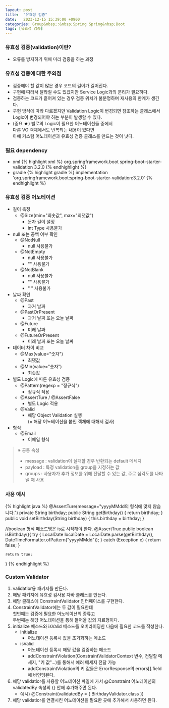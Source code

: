 ```yaml
---
layout: post
title:  "유효성 검증"
date:   2023-12-15 15:39:00 +0900
categories: Group&nbsp;:&nbsp;Spring Spring&nbsp;Boot
tags: [유효성 검증]
---
```


### 유효성 검증(validation)이란?

- 오류를 방지하기 위해 미리 검증을 하는 과정

### 유효성 검증에 대한 주의점

- 검증해야 할 값이 많은 경우 코드의 길이가 길어진다.
- 구현에 따라서 달라질 수도 있겠지만 Service Logic과의 분리가 필요하다.
- 검증하는 코드가 흩어져 있는 경우 검증 위치가 불분명하며 재사용의 한계가 생긴다.
- 구현 방식에 따라 다르겠지만 Validation Logic이 변경되면 참조하는 클래스에서 Logic이 변경되어야 하는 부분이 발생할 수 있다.
- (중요 ★) 별로의 Logic이 필요한 어노테이션들 중에서  
다른 VO 객체에서도 반복되는 내용이 있다면  
아예 커스텀 어노테이션과 유효성 검증 클래스를 만드는 것이 낫다.

### 필요 dependency

- xml
    {% highlight xml %}
    <dependency>
        <groupId>org.springframework.boot</groupId>
        <artifactId>spring-boot-starter-validation</artifactId>
        <version>3.2.0</version>
    </dependency>
    {% endhighlight %}
- gradle
    {% highlight gradle %}
    implementation 'org.springframework.boot:spring-boot-starter-validation:3.2.0'
    {% endhighlight %}

### 유효성 검증 어노테이션

- 길이 측정
    - @Size(min="최솟값", max="최댓값")
        - 문자 길이 설정
        - int Type 사용불가
- null 또는 공백 여부 확인
    - @NotNull
        - null 사용불가
    - @NotEmpty
        - null 사용불가
        - "" 사용불가
    - @NotBlank
        - null 사용불가
        - "" 사용불가
        - " " 사용불가
- 날짜 확인
    - @Past
        - 과거 날짜
    - @PastOrPresent
        - 과거 날짜 또는 오늘 날짜
    - @Future
        - 미래 날짜
    - @FutureOrPresent
        - 미래 날짜 또는 오늘 날짜
- 데이터 차이 비교
    - @Max(value="숫자")
        - 최댓값
    - @Min(value="숫자")
        - 최솟값
- 별도 Logic에 따른 유효성 검증
    - @Pattern(regexp = "정규식")
        - 정규식 적용
    - @AssertTure / @AssertFalse
        - 별도 Logic 적용
    - @Valid
        - 해당 Object Validation 실행  
        (= 해당 어노테이션을 붙인 객체에 대해서 검사)
- 형식
    - @Email
        - 이메일 형식
>※ 공통 속성
>    - message : validation이 실패할 경우 반환되는 default 메세지
>    - payload : 특정 validation을 group을 지정하는 값
>    - groups : 사용자가 추가 정보를 위해 전달할 수 있는 값, 주로 심각도를 나타낼 때 사용

### 사용 예시

{% highlight java %}
@AssertTure(message="yyyyMMdd의 형식에 맞지 않습니다.")
private String birthday;
public String getBirthday() { return birthday; }
public void setBirthday(String birthday) { this.birthday = birthday; }

//boolean 형식 메소드명은 is로 시작해야 한다.
@AssertTrue
public boolean isBirthday(){
    try {
        LocalDate localDate = LocalDate.parse(getBirthday(), DateTimeFormatter.ofPattern("yyyyMMdd"));
    } catch (Exception e) {
        return false;
    }
    
    return true;
}
{% endhighlight %}

### Custom Validator

1. validatior용 패키지를 만든다.
2. 해당 패키지에 유효성 검사용 자바 클래스를 만든다.
3. 해당 클래스에 ConstraintValidator 인터페이스를 구현한다.
4. ConstraintValidator에는 두 값이 필요한데  
첫번째는 검증에 필요한 어노테이션의 종류고  
두번째는 해당 어노테이션을 통해 들어올 값의 자료형이다.
5. initialize 메소드와 isValid 메소드를 오버라이딩한 다음에 필요한 코드를 작성한다.
    - initialize
        - 어노테이션 등록시 값을 초기화하는 메소드
    - isValid
        - 어노테이션 등록시 해당 값을 검증하는 메소드
        - addConstraintViolation(ConstraintValidatorContext 변수, 전달할 메세지, "키 값"...)를 통해서 에러 메세지 전달 가능
        - addConstraintViolation의 키 값들은 ErrorResponse의 errors[].field에 바인딩된다.
6. 해당 validatior를 사용할 어노테이션 파일에 가서 @Constraint 어노테이션의 validatedBy 속성의 {} 안에 추가해주면 된다.
    - 예시) @Constraint(validatedBy = { BirthdayValidator.class })
7. 해당 validatior를 연결시킨 어노테이션을 필요한 곳에 추가해서 사용하면 된다.